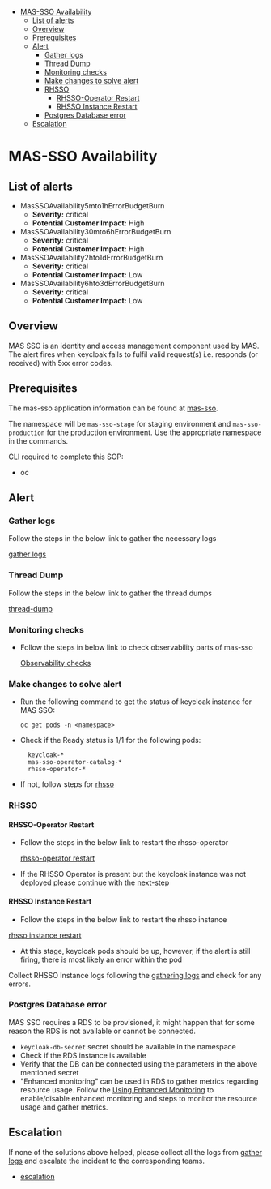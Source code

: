 - [MAS-SSO Availability](#mas-sso-availability)
  - [List of alerts](#list-of-alerts)
  - [Overview](#overview)
  - [Prerequisites](#prerequisites)
  - [Alert](#alert)
    - [Gather logs](#gather-logs)
    - [Thread Dump](#thread-dump)
    - [Monitoring checks](#monitoring-checks)
    - [Make changes to solve alert](#make-changes-to-solve-alert)
    - [RHSSO](#rhsso)
      - [RHSSO-Operator Restart](#rhsso-operator-restart)
      - [RHSSO Instance Restart](#rhsso-instance-restart)
    - [Postgres Database error](#postgres-database-error)
  - [Escalation](#escalation)

# MAS-SSO Availability


## List of alerts

- MasSSOAvailability5mto1hErrorBudgetBurn
  - **Severity:** critical
  - **Potential Customer Impact:** High
- MasSSOAvailability30mto6hErrorBudgetBurn
  - **Severity:** critical
  - **Potential Customer Impact:** High
- MasSSOAvailability2hto1dErrorBudgetBurn
  - **Severity:** critical
  - **Potential Customer Impact:** Low
- MasSSOAvailability6hto3dErrorBudgetBurn
  - **Severity:** critical
  - **Potential Customer Impact:** Low
  
## Overview
MAS SSO is an identity and access management component used by MAS. The alert fires when keycloak 
fails to fulfil  valid request(s) i.e. responds (or received) with 5xx error codes.
 
## Prerequisites
The mas-sso application information can be found at [mas-sso](https://visual-app-interface.devshift.net/services#/services/mas-sso/app.yml). 

The namespace will be `mas-sso-stage` for staging environment and `mas-sso-production` for the 
production environment. Use the appropriate namespace in the commands.

CLI required to complete this SOP:

- oc

## Alert
### Gather logs

Follow the steps in the below link to gather the necessary logs

[gather logs](https://gitlab.cee.redhat.com/service/app-interface/-/tree/master/docs/mas-sso/sop/common/gather-logs.md)

### Thread Dump

Follow the steps in the below link to gather the thread dumps

[thread-dump](https://gitlab.cee.redhat.com/service/app-interface/-/tree/master/docs/mas-sso/sop/common/thread-dump.md)

### Monitoring checks
- Follow the steps in below link to check observability parts of mas-sso
  
  [Observability checks](https://gitlab.cee.redhat.com/service/app-interface/-/tree/master/docs/mas-sso/sop/common/observability.md)

### Make changes to solve alert

- Run the following command to get the status of keycloak instance for MAS SSO:
  
  `
  oc get pods -n <namespace>
  `

- Check if the Ready status is 1/1 for the following pods:
  
  ```
    keycloak-*
    mas-sso-operator-catalog-*
    rhsso-operator-*
  ```

- If not, follow steps for [rhsso](#rhsso)

### RHSSO
#### RHSSO-Operator Restart
- Follow the steps in the below link to restart the rhsso-operator

  [rhsso-operator restart](https://gitlab.cee.redhat.com/service/app-interface/-/tree/master/docs/mas-sso/sop/common/rhsso-operator-restart.md)

- If the RHSSO Operator is present but the keycloak instance was not deployed 
  please continue with the [next-step](#rhsso-instance-restart)

#### RHSSO Instance Restart
- Follow the steps in the below link to restart the rhsso instance

[rhsso instance restart](https://gitlab.cee.redhat.com/service/app-interface/-/tree/master/docs/mas-sso/sop/common/rhsso-instance-restart.md)

- At this stage, keycloak pods should be up, however, if the alert is still firing, 
  there is most likely an error within the pod

Collect RHSSO Instance logs following the [gathering logs](https://gitlab.cee.redhat.com/service/app-interface/-/tree/master/docs/mas-sso/sop/common/gather-logs.md) and check for any errors. 

### Postgres Database error
MAS SSO requires a RDS  to be provisioned, it might happen that for some reason the RDS is not available or cannot be connected.

- `keycloak-db-secret` secret should be available in the namespace
- Check if the RDS instance is available
- Verify that the DB can be connected using the parameters in the above mentioned secret
- "Enhanced monitoring" can be used in RDS to gather metrics regarding resource usage. 
   Follow the [Using Enhanced Monitoring](https://docs.aws.amazon.com/AmazonRDS/latest/UserGuide/USER_Monitoring.OS.html)
   to enable/disable enhanced monitoring and steps to monitor the resource usage and gather metrics.
  
## Escalation
If none of the solutions above helped, please collect all the logs from [gather logs](#gather-logs) and escalate the incident to the corresponding teams.  
  - [escalation](https://gitlab.cee.redhat.com/service/app-interface/-/tree/master/docs/mas-sso/sop/common/escalation.md)
